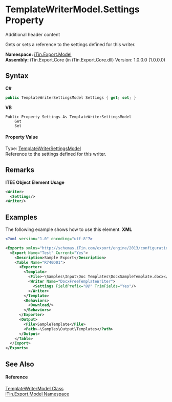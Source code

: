# TemplateWriterModel.Settings Property 
Additional header content 

Gets or sets a reference to the settings defined for this writer.

**Namespace:**&nbsp;<a href="N_iTin_Export_Model">iTin.Export.Model</a><br />**Assembly:**&nbsp;iTin.Export.Core (in iTin.Export.Core.dll) Version: 1.0.0.0 (1.0.0.0)

## Syntax

**C#**<br />
``` C#
public TemplateWriterSettingsModel Settings { get; set; }
```

**VB**<br />
``` VB
Public Property Settings As TemplateWriterSettingsModel
	Get
	Set
```


#### Property Value
Type: <a href="T_iTin_Export_Model_TemplateWriterSettingsModel">TemplateWriterSettingsModel</a><br />Reference to the settings defined for this writer.

## Remarks

**ITEE Object Element Usage**<br />
``` XML
<Writer>
  <Settings/>
<Writer/>
```


## Examples
The following example shows how to use this element. 
**XML**<br />
``` XML
<?xml version="1.0" encoding="utf-8"?>

<Exports xmlns="http://schemas.iTin.com/export/engine/2013/configuration">
  <Export Name="Test" Current="Yes">
    <Description>Sample Export</Description>
    <Table Name="R740D01">
      <Exporter>
        <Template>
          <File>~\Samples\Input\Doc Templates\DocxSampleTemplate.docx</File>
          <Writer Name="DocxFreeTemplateWriter">
            <Settings FieldPrefix="@@" TrimFields="Yes"/>
          </Writer>
        </Template>
        <Behaviors>
          <Download/>
        </Behaviors>
      </Exporter>
      <Output>
        <File>SampleTemplate</File>
        <Path>~\Samples\Output\Templates</Path>
      </Output>
    </Table>
  </Export>
</Exports>
```


## See Also


#### Reference
<a href="T_iTin_Export_Model_TemplateWriterModel">TemplateWriterModel Class</a><br /><a href="N_iTin_Export_Model">iTin.Export.Model Namespace</a><br />
